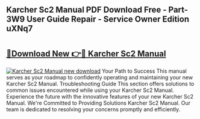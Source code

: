 ## Karcher Sc2 Manual PDF Download Free - Part-3W9 User Guide Repair - Service Owner Edition uXNq7

# <h2><a href="http://cf14309.oget.top/?id=Karcher+Sc2+Manual">🔗Download New 👉🔴 Karcher Sc2 Manual</a></h2>

[![Karcher Sc2 Manual new download](https://i.imgur.com/5g1atiW.png)](http://cf14309.oget.top/?id=Karcher+Sc2+Manual)
Your Path to Success This manual serves as your roadmap to confidently operating and maintaining your new Karcher Sc2 Manual. Troubleshooting Guide This section offers solutions to common issues encountered while using your Karcher Sc2 Manual. Experience the future with the innovative features of your new Karcher Sc2 Manual. We're Committed to Providing Solutions Karcher Sc2 Manual. Our team is dedicated to resolving your concerns promptly and efficiently.
